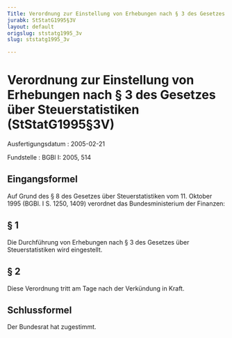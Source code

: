 ```yaml
---
Title: Verordnung zur Einstellung von Erhebungen nach § 3 des Gesetzes über Steuerstatistiken
jurabk: StStatG1995§3V
layout: default
origslug: ststatg1995_3v
slug: ststatg1995_3v

---
```


# Verordnung zur Einstellung von Erhebungen nach § 3 des Gesetzes über Steuerstatistiken (StStatG1995§3V)

Ausfertigungsdatum
:   2005-02-21

Fundstelle
:   BGBl I: 2005, 514

## Eingangsformel

Auf Grund des § 8 des Gesetzes über Steuerstatistiken vom 11. Oktober
1995 (BGBl. I S. 1250, 1409) verordnet das Bundesministerium der
Finanzen:

## § 1

Die Durchführung von Erhebungen nach § 3 des Gesetzes über
Steuerstatistiken wird eingestellt.

## § 2

Diese Verordnung tritt am Tage nach der Verkündung in Kraft.

## Schlussformel

Der Bundesrat hat zugestimmt.

